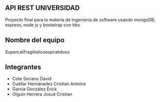 ## API REST UNIVERSIDAD
Proyecto final para la materia de Ingeniería de software usando mongoDB, express, node js y bootstrap con hbs  

## Nombre del equipo 
Supercalifragilisticoespiralidoso

## Integrantes
- Cote Soriano David
- Cuéllar Hernánadez Cristian Antoine
- García González Erick
- Olguin Herrera Josué Cristian

